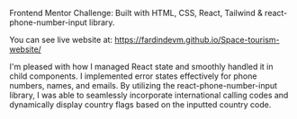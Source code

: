 Frontend Mentor Challenge: Built with HTML, CSS, React, Tailwind & react-phone-number-input library.

You can see live website at: https://fardindevm.github.io/Space-tourism-website/

I'm pleased with how I managed React state and smoothly handled it in child components. I implemented error states effectively for phone numbers, names, and emails. By utilizing the react-phone-number-input library, I was able to seamlessly incorporate international calling codes and dynamically display country flags based on the inputted country code.
